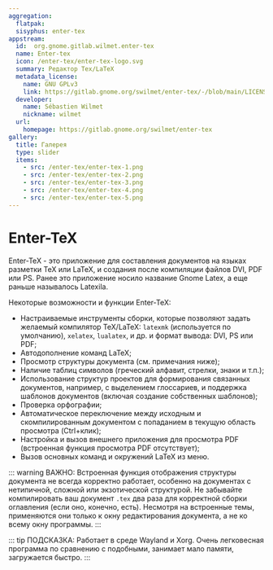 ```yaml
---
aggregation:
  flatpak:
  sisyphus: enter-tex
appstream:
  id:  org.gnome.gitlab.wilmet.enter-tex
  name: Enter-tex
  icon: /enter-tex/enter-tex-logo.svg
  summary: Редактор Tex/LaTeX
  metadata_license:
    name: GNU GPLv3
    link: https://gitlab.gnome.org/swilmet/enter-tex/-/blob/main/LICENSES/GPL-3.0-or-later.txt
  developer:
    name: Sébastien Wilmet
    nickname: wilmet
  url:
    homepage: https://gitlab.gnome.org/swilmet/enter-tex
gallery:
  title: Галерея
  type: slider
  items:
    - src: /enter-tex/enter-tex-1.png
    - src: /enter-tex/enter-tex-2.png
    - src: /enter-tex/enter-tex-3.png
    - src: /enter-tex/enter-tex-4.png
    - src: /enter-tex/enter-tex-5.png
---
```


# Enter-TeX

Enter-TeX - это приложение для составления документов на языках разметки TeX или LaTeX, и создания после компиляции файлов DVI, PDF или PS. Ранее это приложение носило название Gnome Latex, а еще раньше называлось Latexila.

Некоторые возможности и функции Enter-TeX:

- Настраиваемые инструменты сборки, которые позволяют задать желаемый компилятор TeX/LaTeX: `latexmk` (используется по умолчанию), `xelatex`, `lualatex`, и др. и формат вывода: DVI, PS или PDF;
- Автодополнение команд LaTeX;
- Просмотр структуры документа (см. примечания ниже);
- Наличие таблиц символов (греческий алфавит, стрелки, знаки и т.п.);
- Использование структур проектов для формирования связанных документов, например, с выделением глоссариев, и поддержка шаблонов документов (включая создание собственных шаблонов);
- Проверка орфографии;
- Автоматическое переключение между исходным и скомпилированным документом с попаданием в текущую область просмотра (Ctrl+клик);
- Настройка и вызов внешнего приложения для просмотра PDF (встроенная функция просмотра PDF отсутствует);
- Вызов основных команд и окружений LaTeX из меню.

<AGWGallery />

<!--@include: @ru/apps/.parts/install/content-repo.md-->

::: warning ВАЖНО:
Встроенная функция отображения структуры документа не всегда корректно работает, особенно на документах с нетипичной, сложной или экзотической структурой. Не забывайте компилировать ваш документ `.tex` два раза для корректной сборки оглавления (если оно, конечно, есть). Несмотря на встроенные темы, применяются они только к окну редактирования документа, а не ко всему окну программы.
:::

::: tip ПОДСКАЗКА:
Работает в среде Wayland и Xorg. Очень легковесная программа по сравнению с подобными, занимает мало памяти, загружается быстро.
:::
